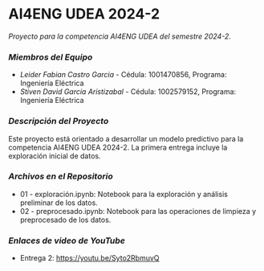 # AI4ENG UDEA 2024-2

*Proyecto para la competencia AI4ENG UDEA del semestre 2024-2.*

### *Miembros del Equipo*
- *Leider Fabian Castro Garcia* - Cédula: 1001470856, Programa: Ingeniería Eléctrica
- *Stiven David Garcia Aristizabal* - Cédula: 1002579152, Programa: Ingeniería Eléctrica

### *Descripción del Proyecto*
Este proyecto está orientado a desarrollar un modelo predictivo para la competencia AI4ENG UDEA 2024-2. La primera entrega incluye la exploración inicial de datos.

### *Archivos en el Repositorio*
- 01 - exploración.ipynb: Notebook para la exploración y análisis preliminar de los datos.
- 02 - preprocesado.ipynb: Notebook para las operaciones de limpieza y preprocesado de los datos.

### *Enlaces de video de YouTube*
- Entrega 2: https://youtu.be/Syto2RbmuvQ
